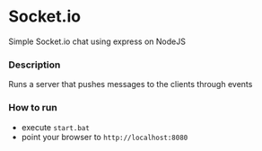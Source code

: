 # Socket.io
Simple Socket.io chat using express on NodeJS

### Description
Runs a server that pushes messages to the clients through events

### How to run
- execute `start.bat`
- point your browser to `http://localhost:8080`